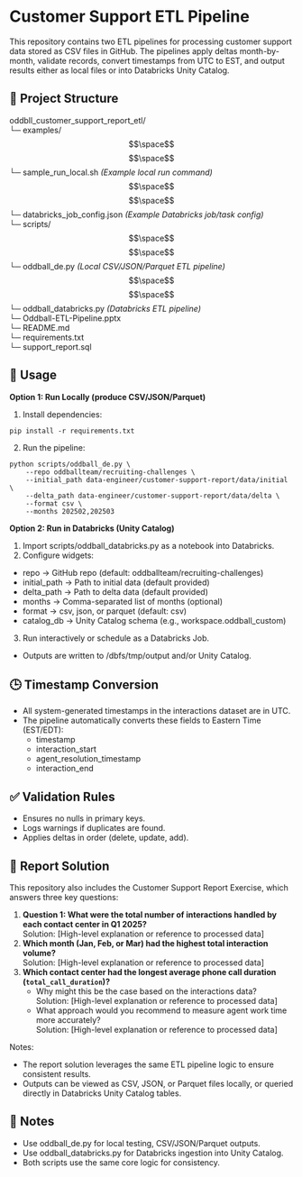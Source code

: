 # Customer Support ETL Pipeline
This repository contains two ETL pipelines for processing customer support data stored as CSV files in GitHub.
The pipelines apply deltas month-by-month, validate records, convert timestamps from UTC to EST, and output results either as local files or into Databricks Unity Catalog.

## 📂 Project Structure
oddbll_customer_support_report_etl/\
 └─ examples/\
 $$\space$$ $$\space$$ └─ sample_run_local.sh _(Example local run command)_\
 $$\space$$ $$\space$$ └─ databricks_job_config.json _(Example Databricks job/task config)_\
 └─ scripts/\
 $$\space$$ $$\space$$ └─ oddball_de.py _(Local CSV/JSON/Parquet ETL pipeline)_\
 $$\space$$ $$\space$$ └─ oddball_databricks.py _(Databricks ETL pipeline)_\
 └─ Oddball-ETL-Pipeline.pptx\
 └─ README.md\
 └─ requirements.txt\
 └─ support_report.sql

## 🚀 Usage
**Option 1: Run Locally (produce CSV/JSON/Parquet)**

1) Install dependencies:
```
pip install -r requirements.txt
```   
2) Run the pipeline:
```
python scripts/oddball_de.py \
    --repo oddballteam/recruiting-challenges \
    --initial_path data-engineer/customer-support-report/data/initial \
    --delta_path data-engineer/customer-support-report/data/delta \
    --format csv \
    --months 202502,202503
```

**Option 2: Run in Databricks (Unity Catalog)**

1) Import scripts/oddball_databricks.py as a notebook into Databricks.
2) Configure widgets:
* repo → GitHub repo (default: oddballteam/recruiting-challenges)
* initial_path → Path to initial data (default provided)
* delta_path → Path to delta data (default provided)
* months → Comma-separated list of months (optional)
* format → csv, json, or parquet (default: csv)
* catalog_db → Unity Catalog schema (e.g., workspace.oddball_custom)
3) Run interactively or schedule as a Databricks Job.
* Outputs are written to /dbfs/tmp/output and/or Unity Catalog.

## 🕒 Timestamp Conversion
* All system-generated timestamps in the interactions dataset are in UTC.
* The pipeline automatically converts these fields to Eastern Time (EST/EDT):
    * timestamp
    * interaction_start
    * agent_resolution_timestamp
    * interaction_end

## ✅ Validation Rules
* Ensures no nulls in primary keys.
* Logs warnings if duplicates are found.
* Applies deltas in order (delete, update, add).

## 📝 Report Solution
This repository also includes the Customer Support Report Exercise, which answers three key questions:
1) **Question 1: What were the total number of interactions handled by each contact center in Q1 2025?**\
  Solution: [High-level explanation or reference to processed data]
2) **Which month (Jan, Feb, or Mar) had the highest total interaction volume?**\
  Solution: [High-level explanation or reference to processed data]
3) **Which contact center had the longest average phone call duration (`total_call_duration`)?**
    * Why might this be the case based on the interactions data?\
      Solution: [High-level explanation or reference to processed data]
    * What approach would you recommend to measure agent work time more accurately?\
      Solution: [High-level explanation or reference to processed data]

Notes:
* The report solution leverages the same ETL pipeline logic to ensure consistent results.
* Outputs can be viewed as CSV, JSON, or Parquet files locally, or queried directly in Databricks Unity Catalog tables.

## 📌 Notes
* Use oddball_de.py for local testing, CSV/JSON/Parquet outputs.
* Use oddball_databricks.py for Databricks ingestion into Unity Catalog.
* Both scripts use the same core logic for consistency.
